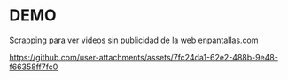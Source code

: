 
# DEMO

Scrapping para ver videos sin publicidad de la web enpantallas.com

https://github.com/user-attachments/assets/7fc24da1-62e2-488b-9e48-f66358ff7fc0
